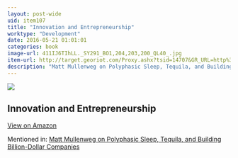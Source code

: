```yaml
---
layout: post-wide
uid: item107
title: "Innovation and Entrepreneurship"
worktype: "Development"
date: 2016-05-21 01:01:01
categories: book
image-url: 411IJ6TIhLL._SY291_BO1,204,203,200_QL40_.jpg
item-url: http://target.georiot.com/Proxy.ashx?tsid=14707&GR_URL=http%3A%2F%2Fwww.amazon.com%2FInnovation-Entrepreneurship-Peter-F-Drucker%2Fdp%2F0060851139%2F
description: "Matt Mullenweg on Polyphasic Sleep, Tequila, and Building Billion-Dollar Companies"
---
```

<a href="http://target.georiot.com/Proxy.ashx?tsid=14707&GR_URL=http%3A%2F%2Fwww.amazon.com%2FInnovation-Entrepreneurship-Peter-F-Drucker%2Fdp%2F0060851139%2F" target="blank"><img src="../../../../img/thumbs/411IJ6TIhLL._SY291_BO1,204,203,200_QL40_.jpg" class="prod-img"></a>
<h2>Innovation and Entrepreneurship</h2>
<p><a class="btn btn-primary" href="http://target.georiot.com/Proxy.ashx?tsid=14707&GR_URL=http%3A%2F%2Fwww.amazon.com%2FInnovation-Entrepreneurship-Peter-F-Drucker%2Fdp%2F0060851139%2F" target="blank">View on Amazon</a><p>
<p>Mentioned in: <a href="http://fourhourworkweek.com/2015/02/09/matt-mullenweg/comment-page-3/" target="blank">Matt Mullenweg on Polyphasic Sleep, Tequila, and Building Billion-Dollar Companies</a></p>
